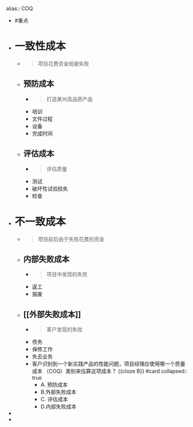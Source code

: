 alias:: COQ

- #重点
- # 一致性成本
	- > 项目花费资金规避失败
	- ## 预防成本
		- >打造某州高品质产品
		- 培训
		- 文件过程
		- 设备
		- 完成时间
	- ## 评估成本
		- > 评估质量
		- 测试
		- 破坏性试验损失
		- 检查
- # 不一致成本
	- > 项目前后由于失败花费的资金
	- ## 内部失败成本
		- > 项目中发现的失败
		- 返工
		- 报废
	- ## [[外部失败成本]]
		- > 客户发现的失败
		- 债务
		- 保修工作
		- 失去业务
		- 客户识别到一个新实践产品的性能问题，项目经理应使用哪一个质量成本 （COQ）类别来估算这项成本？ {{cloze B}} #card
		  collapsed:: true
			- A. 预防成本
			- B.外部失败成本
			- C. 评估成本
			- D.内部失败成本
-
-